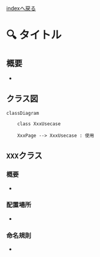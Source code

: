 [indexへ戻る](../index.md)
# 🔍 タイトル

## 概要
- 

## クラス図
```mermaid
classDiagram

    class XxxUsecase

    XxxPage --> XxxUsecase : 使用
```

## `XXX`クラス
### 概要
- 

### 配置場所
- 

### 命名規則
- 
